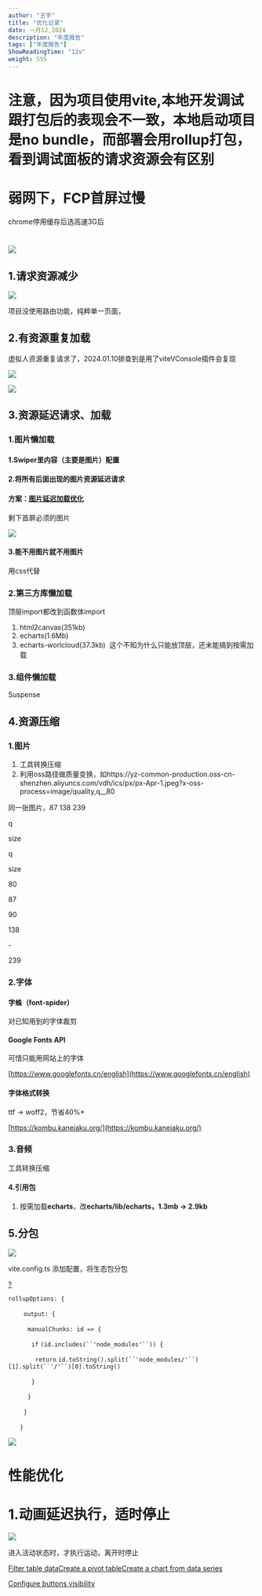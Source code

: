 ```yaml
---
author: "王宇"
title: "优化记录"
date: 一月12,2024
description: "年度报告"
tags: ["年度报告"]
ShowReadingTime: "12s"
weight: 555
---
```

**注意，因为项目使用vite,本地开发调试跟打包后的表现会不一致，本地启动项目是no bundle，而部署会用rollup打包，看到调试面板的请求资源会有区别**
==================================================================================

**弱网下，FCP首屏过慢**
===============

chrome停用缓存后选高速3G后

![](/download/attachments/114680930/image2024-1-9_10-23-48.png?version=1&modificationDate=1704767028470&api=v2)
===============================================================================================================

1.请求资源减少
--------

![](/download/attachments/114680930/image2024-1-9_10-24-37.png?version=1&modificationDate=1704767077530&api=v2)

项目没使用路由功能，纯粹单一页面，

2.有资源重复加载
---------

虚拟人资源重复请求了，2024.01.10排查到是用了viteVConsole插件会复现

![](/download/attachments/114680930/image2024-1-10_11-46-42.png?version=1&modificationDate=1704858402410&api=v2)

  

![](/download/attachments/114680930/image2024-1-10_11-49-52.png?version=1&modificationDate=1704858592374&api=v2)

3.资源延迟请求、加载
-----------

### 1.图片懒加载

#### 1.Swiper里内容（主要是图片）配置

#### 2.将所有后面出现的图片资源延迟请求

#### 方案：[图片延迟加载优化](/pages/viewpage.action?pageId=114678112)

剩下首屏必须的图片

![](/download/attachments/114680930/image2024-1-9_11-40-52.png?version=1&modificationDate=1704771652403&api=v2)

#### 3.能不用图片就不用图片

用css代替

### 2.第三方库懒加载

顶层import都改到函数体import

1.  html2canvas(351kb)
2.  echarts(1.6Mb)
3.  echarts-worlcloud(37.3kb)  这个不知为什么只能放顶层，还未能搞到按需加载

### 3.组件懒加载

Suspense

  

4.资源压缩
------

### 1.图片

1.  工具转换压缩
2.  利用oss路径做质量变换，如https://yz-common-production.oss-cn-shenzhen.aliyuncs.com/vdh/ics/px/px-Apr-1.jpeg?x-oss-process=image/quality,q\_\_80

同一张图片，87 138 239

q

size

  

q

size

  

80

87

  

90

138

  

\-

239

  

### 2.字体

#### 字蛛（font-spider）

对已知用到的字体裁剪

  

#### Google Fonts API 

可惜只能用网站上的字体

[https://www.googlefonts.cn/english](https://www.googlefonts.cn/english)

#### 字体格式转换

ttf → woff2，节省40%+

[https://kombu.kanejaku.org/](https://kombu.kanejaku.org/)

### 3.音频

工具转换压缩

  

#### 4.引用包

1.  按需加载**echarts**，改**echarts/lib/echarts，1.3mb → 2.9kb**

5.分包
----

![](/download/attachments/114680930/image2024-1-10_14-21-4.png?version=1&modificationDate=1704867664631&api=v2)

vite.config.ts 添加配置，将生态包分包

[?](#)

`rollupOptions: {`

        `output: {`

          `manualChunks: id => {`

            `if` `(id.includes(``'node_modules'``)) {`

              `return` `id.toString().split(``'node_modules/'``)[1].split(``'/'``)[0].toString()`

            `}`

          `}`

        `}`

      `}`

  

  

![](/download/attachments/114680930/image2024-1-10_14-39-44.png?version=1&modificationDate=1704868784669&api=v2)

  

  

**性能优化**
========

1.动画延迟执行，适时停止
=============

![](/download/attachments/114680930/image2024-1-9_10-44-15.png?version=1&modificationDate=1704768255361&api=v2)

进入活动状态时，才执行运动，离开时停止

  

  

[Filter table data](#)[Create a pivot table](#)[Create a chart from data series](#)

[Configure buttons visibility](/users/tfac-settings.action)